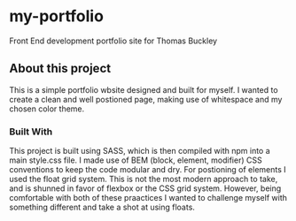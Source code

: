 # my-portfolio
Front End development portfolio site for Thomas Buckley


<h2> About this project </h2>
<p>This is a simple portfolio wbsite designed and built for myself. I wanted to create a clean and well postioned page, making use of whitespace and my chosen color theme. </p>
<h3>Built With</h3>
<p>This project is built using SASS, which is then compiled with npm into a main style.css file. I made use of BEM (block, element, modifier) CSS conventions 
to keep the code modular and dry. For postioning of elements I used the float grid system. This is not the most modern approach to take, and is shunned in favor of
flexbox or the CSS grid system. However, being comfortable with both of these praactices I wanted to challenge myself with something different and take a shot at using
floats. 
</p>
